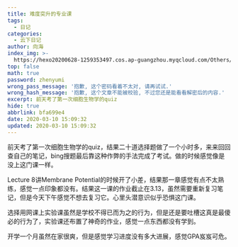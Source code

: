 ```yaml
---
title: 难度突升的专业课
tags:
  - 日记
categories:
  - 云下日记
author: 向海
index_img: >-
  https://hexo20200628-1259353497.cos.ap-guangzhou.myqcloud.com/Others/Fluid/about.png
top: false
math: true
password: zhenyumi
wrong_pass_message: '抱歉, 这个密码看着不太对, 请再试试.'
wrong_hash_message: '抱歉, 这个文章不能被校验, 不过您还是能看看解密后的内容.'
excerpt: 前天考了第一次细胞生物学的quiz
hide: true
abbrlink: bfa699e4
date: 2020-03-10 15:09:32
updated: 2020-03-10 15:09:32
---
```


前天考了第一次细胞生物学的quiz，结果二十道选择题做了一个小时多，来来回回查自己的笔记，bing搜题最后靠这种作弊的手法完成了考试。做的时候感觉像是没上这门课一样。

Lecture 8讲Membrane Potential的时候开了小差，结果那一章感觉有点不太熟练，感觉一点印象都没有。结果这一课的作业截止在3.13，虽然需要重新复习笔记，但是今天下午感觉不想去复习它。心里头潜意识似乎恐惧这门课。

选择用网课上实验课虽然是学校不得已而为之的行为，但是还是要吐槽这真是最傻 必的行为了，实验课还布置了神奇的作业，感觉一点东西都没有学到。

开学一个月虽然在家很爽，但是感觉学习进度没有多大进展，感觉GPA岌岌可危。